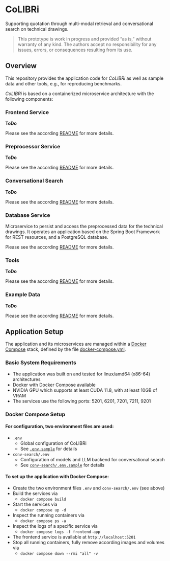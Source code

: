 # CoLIBRi

Supporting quotation through multi-modal retrieval and conversational search on technical drawings. 

> This prototype is work in progress and provided “as is,” without warranty of any kind.
The authors accept no responsibility for any issues, errors, or consequences resulting from its use.

## Overview

This repository provides the application code for _CoLIBRi_ as well as sample data and other tools,
e.g., for reproducing benchmarks.  

_CoLIBRi_ is based on a containerized microservice architecture with the following components:

### Frontend Service

**ToDo**

Please see the according [README](https://github.com/ScaDS/CoLIBRi/blob/main/frontend/README.md) for more details.

### Preprocessor Service

**ToDo**

Please see the according [README](https://github.com/ScaDS/CoLIBRi/blob/main/preprocessor/README.md) for more details.

### Conversational Search

**ToDo**

Please see the according [README](https://github.com/ScaDS/CoLIBRi/blob/main/conv-search/README.md) for more details.

### Database Service

Microservice to persist and access the preprocessed data for the technical drawings.
It operates an application based on the Spring Boot Framework for REST resources, and a PostgreSQL database.

Please see the according [README](https://github.com/ScaDS/CoLIBRi/blob/main/database/README.md) for more details.

### Tools

**ToDo**

Please see the according [README](https://github.com/ScaDS/CoLIBRi/blob/main/tools/README.md) for more details.

### Example Data

**ToDo**

Please see the according [README](https://github.com/ScaDS/CoLIBRi/blob/main/example_data/README.md) for more details.

## Application Setup

The application and its microservices are managed within a [Docker Compose](https://docs.docker.com/compose/) stack,
defined by the file [docker-compose.yml](https://github.com/ScaDS/CoLIBRi/blob/main/docker-compose.yml).

### Basic System Requirements

* The application was built on and tested for linux/amd64 (x86-64) architectures
* Docker with Docker Compose available
* NVIDIA GPU which supports at least CUDA 11.8, with at least 10GB of VRAM
* The services use the following ports: 5201, 6201, 7201, 7211, 9201

### Docker Compose Setup

#### For configuration, two environment files are used:
* `.env`
  * Global configuration of CoLIBRi
  * See [`.env.sample`](https://github.com/ScaDS/CoLIBRi/blob/main/.env.sample) for details
* `conv-search/.env`
  * Configuration of models and LLM backend for conversational search
  * See [`conv-search/.env.sample`](https://github.com/ScaDS/CoLIBRi/blob/main/conv-search/.env.sample) for details

#### To set up the application with Docker Compose:
* Create the two environment files `.env` and `conv-search/.env` (see above)
* Build the services via 
  * `docker compose build`
* Start the services via 
  * `docker compose up -d`
* Inspect the running containers via 
  * `docker compose ps -a`
* Inspect the logs of a specific service via 
  * `docker compose logs -f frontend-app`
* The frontend service is available at `http://localhost:5201`
* Stop all running containers, fully remove according images and volumes via 
  * `docker compose down --rmi "all" -v`